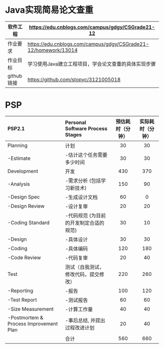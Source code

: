 # Java实现简易论文查重

| 软件工程   | https://edu.cnblogs.com/campus/gdgy/CSGrade21-12             |
| ---------- | ------------------------------------------------------------ |
| 作业要求   | https://edu.cnblogs.com/campus/gdgy/CSGrade21-12/homework/13014 |
| 作业目标   | 学习使用Java建立工程项目，学会论文查重的具体实现步骤         |
| github链接 | https://github.com/stopyc/3121005018                         |

# PSP

| PSP2.1                                 | Personal Software Process Stages       | 预估耗时（分钟） | 实际耗时（分钟） |
| :------------------------------------- | :------------------------------------- | :--------------: | :--------------: |
| Planning                               | 计划                                   |        30        |        30        |
| -Estimate                              | -估计这个任务需要多少时间              |        30        |        30        |
| Development                            | 开发                                   |       430        |       370        |
| -Analysis                              | -需求分析 (包括学习新技术)             |       150        |        90        |
| -Design Spec                           | -生成设计文档                          |        60        |        0         |
| -Design Review                         | -设计复审                              |        20        |        20        |
| -Coding Standard                       | -代码规范 (为目前的开发制定合适的规范) |        30        |        10        |
| -Design                                | -具体设计                              |        30        |        30        |
| -Coding                                | -具体编码                              |       120        |       180        |
| -Code Review                           | -代码复审                              |        20        |        40        |
| Test                                   | 测试（自我测试，修改代码，提交修改）   |       220        |       260        |
| -Reporting                             | -报告                                  |       100        |       120        |
| -Test Report                           | -测试报告                              |        60        |        60        |
| -Size Measurement                      | -计算工作量                            |        40        |        40        |
| -Postmortem & Process Improvement Plan | -事后总结, 并提出过程改进计划          |        20        |        40        |
|                                        | 合计                                   |       560        |       660        |
